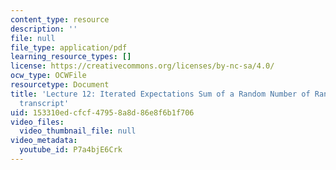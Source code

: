```yaml
---
content_type: resource
description: ''
file: null
file_type: application/pdf
learning_resource_types: []
license: https://creativecommons.org/licenses/by-nc-sa/4.0/
ocw_type: OCWFile
resourcetype: Document
title: 'Lecture 12: Iterated Expectations Sum of a Random Number of Random variables
  transcript'
uid: 153310ed-cfcf-4795-8a8d-86e8f6b1f706
video_files:
  video_thumbnail_file: null
video_metadata:
  youtube_id: P7a4bjE6Crk
---
```


